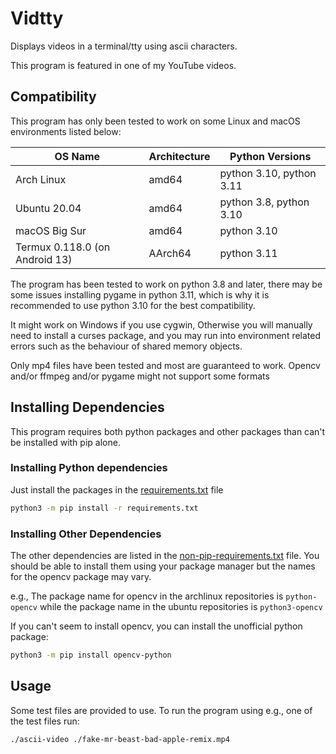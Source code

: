 # Vidtty
Displays videos in a terminal/tty using ascii characters.

This program is featured in one of my YouTube videos.

## Compatibility
This program has only been tested to work on some Linux and macOS environments listed below:

| OS Name                        | Architecture | Python Versions          |
|--------------------------------|--------------|--------------------------|
| Arch Linux                     | amd64        | python 3.10, python 3.11 |
| Ubuntu 20.04                   | amd64        | python 3.8, python 3.10  |
| macOS Big Sur                  | amd64        | python 3.10              |
| Termux 0.118.0 (on Android 13) | AArch64      | python 3.11              |


The program has been tested to work on python 3.8 and later, there may be some issues installing pygame in python 3.11, which is why it is recommended to use python 3.10 for the best compatibility.

It might work on Windows if you use cygwin, Otherwise you will manually need to install a curses package, and you may run into environment related errors such as the behaviour of shared memory objects.

Only mp4 files have been tested and most are guaranteed to work. Opencv and/or ffmpeg and/or pygame might not support some formats


## Installing Dependencies
This program requires both python packages and other packages than can't be installed with pip alone.

### Installing Python dependencies
Just install the packages in the [requirements.txt](./requirements.txt) file
```sh
python3 -m pip install -r requirements.txt
```

### Installing Other Dependencies
The other dependencies are listed in the [non-pip-requirements.txt](./non-pip-requirements.txt) file. You should be able to install them using your package manager but the names for the opencv package may vary. 

e.g., The package name for opencv in the archlinux repositories is `python-opencv` while the package name in the ubuntu repositories is `python3-opencv`

If you can't seem to install opencv, you can install the unofficial python package:
```sh
python3 -m pip install opencv-python
```

## Usage
Some test files are provided to use. To run the program using e.g., one of the test files run:
```sh
./ascii-video ./fake-mr-beast-bad-apple-remix.mp4
```

